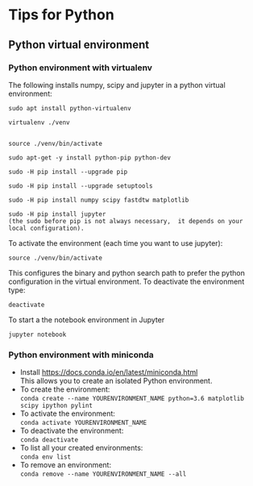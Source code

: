 # Tips for Python

## Python virtual environment

### Python environment with virtualenv

The following installs numpy, scipy and jupyter in a python virtual environment:

```
sudo apt install python-virtualenv

virtualenv ./venv


source ./venv/bin/activate

sudo apt-get -y install python-pip python-dev

sudo -H pip install --upgrade pip

sudo -H pip install --upgrade setuptools

sudo -H pip install numpy scipy fastdtw matplotlib

sudo -H pip install jupyter
(the sudo before pip is not always necessary,  it depends on your local configuration).
```

To activate the environment (each time you want to use jupyter):

```
source ./venv/bin/activate
```

This configures the binary and python search path to prefer the python configuration
in the virtual environment.
To deactivate the environment type:

```
deactivate
```
To start a the notebook environment in Jupyter
```
jupyter notebook
```

### Python environment with miniconda
* Install https://docs.conda.io/en/latest/miniconda.html  
  This allows you to create an isolated Python environment.  
* To create the environment:   
`conda create --name YOURENVIRONMENT_NAME python=3.6 matplotlib scipy ipython pylint`  
* To activate the environment:  
`conda activate YOURENVIRONMENT_NAME`  
* To deactivate the environment:  
`conda deactivate`  
* To list all your created environments:  
`conda env list`  
* To remove an environment:  
`conda remove --name YOURENVIRONMENT_NAME --all`  

